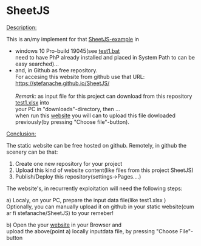 # SheetJS
<a href="https://stefanache.github.io/SheetJS/">Description:</a>

This is an/my implement for that <a title="Thanks a lot for this product"  href="https://jstool.gitlab.io/demo/sheetjs-xlsx-js/">SheetJS-example</a> in <br/>
- windows 10 Pro-build 19045(see <a href="https://github.com/stefanache/SheetJS/blob/main/test1.bat">test1.bat</a> <br/>need to have PhP already installed and placed in System Path to can be easy searched)...<br/>
- and, in Github as free repository.<br/> 
 For accesing this website from github use that URL:   https://stefanache.github.io/SheetJS/<br/>
<br/><i>Remark:</i>
as input file for this project can download from this repository[ test1.xlsx](https://github.com/stefanache/SheetJS/blob/main/test1.xlsx) into <br/>
your PC in "downloads"-directory, then ...<br/>
when run this <a href="https://stefanache.github.io/SheetJS/">website</a> you will can to upload this file dowloaded previously(by pressing "Choose file"-button).

<a href="https://stefanache.github.io/SheetJS/">Conclusion:</a>

The static website can be free hosted on github.
Remotely, in github the scenery can be that:
1) Create one new repository for your project
2) Upload this kind of website content(like files from this project SheetJS)
3) Publish/Deploy this repository(settings->Pages....)

   
The website's, in recurrently exploitation will need the following steps:

a) Localy, on your PC, prepare the input data file(like test1.xlsx )<br/>
   Optionally, you can manually upload it on github in your static website(cum ar fi  stefanache/SheetJS) to your remeber!
   
b) Open the your <a href="https://stefanache.github.io/SheetJS/">website</a> in your Browser and <br/>
   upload the above(point a) locally inputdata file, by pressing "Choose File"-button
